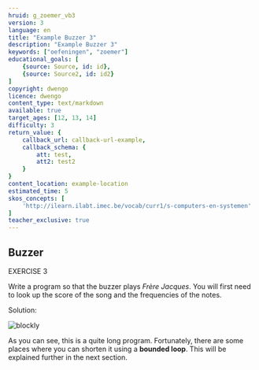 ```yaml
---
hruid: g_zoemer_vb3
version: 3
language: en
title: "Example Buzzer 3"
description: "Example Buzzer 3"
keywords: ["oefeningen", "zoemer"]
educational_goals: [
    {source: Source, id: id}, 
    {source: Source2, id: id2}
]
copyright: dwengo
licence: dwengo
content_type: text/markdown
available: true
target_ages: [12, 13, 14]
difficulty: 3
return_value: {
    callback_url: callback-url-example,
    callback_schema: {
        att: test,
        att2: test2
    }
}
content_location: example-location
estimated_time: 5
skos_concepts: [
    'http://ilearn.ilabt.imec.be/vocab/curr1/s-computers-en-systemen'
]
teacher_exclusive: true
---
```

## Buzzer

EXERCISE 3

Write a program so that the buzzer plays *Frère Jacques*. You will first need to look up the score of the song and the frequencies of the notes.

Solution:

![blockly](@learning-object/zoemer_m3/en/3)

<div class="alert alert-box alert-success">
As you can see, this is a quite long program. Fortunately, there are some places where you can shorten it using a <strong>bounded loop</strong>. This will be explained further in the next section.
</div>